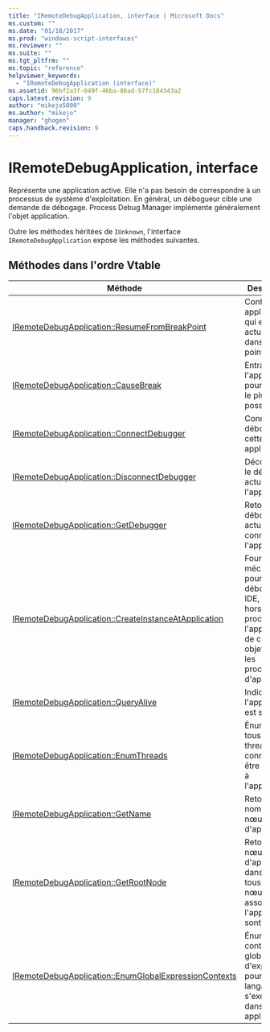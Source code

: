 ```yaml
---
title: "IRemoteDebugApplication, interface | Microsoft Docs"
ms.custom: ""
ms.date: "01/18/2017"
ms.prod: "windows-script-interfaces"
ms.reviewer: ""
ms.suite: ""
ms.tgt_pltfrm: ""
ms.topic: "reference"
helpviewer_keywords: 
  - "IRemoteDebugApplication (interface)"
ms.assetid: 96bf2a3f-049f-46ba-86ad-57fc184343a2
caps.latest.revision: 9
author: "mikejo5000"
ms.author: "mikejo"
manager: "ghogen"
caps.handback.revision: 9
---
```

# IRemoteDebugApplication, interface
Représente une application active.  Elle n'a pas besoin de correspondre à un processus de système d'exploitation.  En général, un débogueur cible une demande de débogage.  Process Debug Manager implémente généralement l'objet application.  
  
 Outre les méthodes héritées de `IUnknown`, l'interface `IRemoteDebugApplication` expose les méthodes suivantes.  
  
## Méthodes dans l'ordre Vtable  
  
|Méthode|Description|  
|-------------|-----------------|  
|[IRemoteDebugApplication::ResumeFromBreakPoint](../../winscript/reference/iremotedebugapplication-resumefrombreakpoint.md)|Continue une application qui est actuellement dans un point d'arrêt.|  
|[IRemoteDebugApplication::CauseBreak](../../winscript/reference/iremotedebugapplication-causebreak.md)|Entraîne l'application pour arrêter le plus tôt possible.|  
|[IRemoteDebugApplication::ConnectDebugger](../../winscript/reference/iremotedebugapplication-connectdebugger.md)|Connecte un débogueur à cette application.|  
|[IRemoteDebugApplication::DisconnectDebugger](../../winscript/reference/iremotedebugapplication-disconnectdebugger.md)|Déconnecte le débogueur actuel de l'application.|  
|[IRemoteDebugApplication::GetDebugger](../../winscript/reference/iremotedebugapplication-getdebugger.md)|Retourne le débogueur actuellement connecté à l'application.|  
|[IRemoteDebugApplication::CreateInstanceAtApplication](../../winscript/reference/iremotedebugapplication-createinstanceatapplication.md)|Fournit un mécanisme pour le débogueur IDE, exécuter hors processus à l'application, de créer des objets dans les processus d'application.|  
|[IRemoteDebugApplication::QueryAlive](../../winscript/reference/iremotedebugapplication-queryalive.md)|Indique si l'application est sensible.|  
|[IRemoteDebugApplication::EnumThreads](../../winscript/reference/iremotedebugapplication-enumthreads.md)|Énumère tous les threads connus pour être associé à l'application.|  
|[IRemoteDebugApplication::GetName](../../winscript/reference/iremotedebugapplication-getname.md)|Retourne le nom de ce nœud d'application.|  
|[IRemoteDebugApplication::GetRootNode](../../winscript/reference/iremotedebugapplication-getrootnode.md)|Retourne le nœud d'application dans lequel tous les nœuds associés à l'application sont ajoutés.|  
|[IRemoteDebugApplication::EnumGlobalExpressionContexts](../../winscript/reference/iremotedebugapplication-enumglobalexpressioncontexts.md)|Énumère les contextes globaux d'expression pour tous les langages qui s'exécutent dans cette application.|